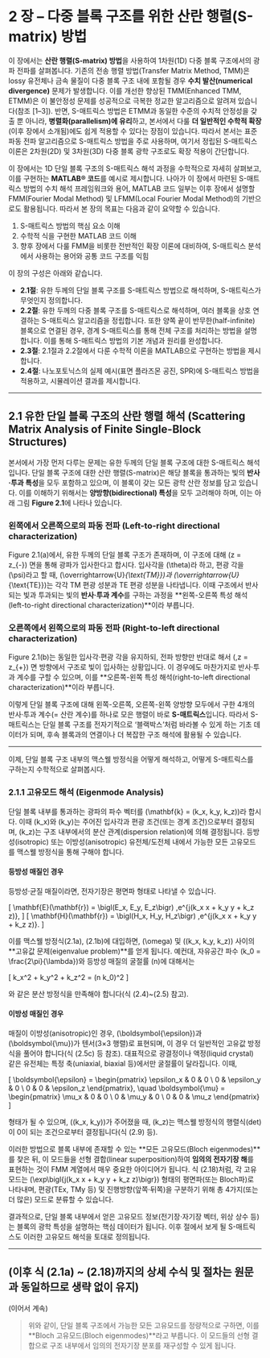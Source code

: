 # 2 장 – 다중 블록 구조를 위한 산란 행렬(S-matrix) 방법

이 장에서는 **산란 행렬(S-matrix) 방법**을 사용하여 1차원(1D) 다중 블록 구조에서의 광파 전파를 살펴봅니다. 기존의 전송 행렬 방법(Transfer Matrix Method, TMM)은 lossy 유전체나 금속 물질이 다중 블록 구조 내에 포함될 경우 **수치 발산(numerical divergence)** 문제가 발생합니다. 이를 개선한 향상된 TMM(Enhanced TMM, ETMM)은 이 불안정성 문제를 성공적으로 극복한 정교한 알고리즘으로 알려져 있습니다(참조 [1–3]). 반면, S-매트릭스 방법은 ETMM과 동일한 수준의 수치적 안정성을 갖출 뿐 아니라, **병렬화(parallelism)에 유리**하고, 본서에서 다룰 **더 일반적인 수학적 확장**(이후 장에서 소개됨)에도 쉽게 적용할 수 있다는 장점이 있습니다. 따라서 본서는 표준 파동 전파 알고리즘으로 S-매트릭스 방법을 주로 사용하며, 여기서 정립된 S-매트릭스 이론은 2차원(2D) 및 3차원(3D) 다중 블록 광학 구조로도 확장 적용이 간단합니다.

이 장에서는 1D 단일 블록 구조의 S-매트릭스 해석 과정을 수학적으로 자세히 살펴보고, 이를 구현하는 **MATLAB® 코드**를 예시로 제시합니다. 나아가 이 장에서 마련된 S-매트릭스 방법의 수치 해석 프레임워크와 용어, MATLAB 코드 일부는 이후 장에서 설명할 FMM(Fourier Modal Method) 및 LFMM(Local Fourier Modal Method)의 기반으로도 활용됩니다. 따라서 본 장의 목표는 다음과 같이 요약할 수 있습니다.

1. S-매트릭스 방법의 핵심 요소 이해  
2. 수학적 식을 구현한 MATLAB 코드 이해  
3. 향후 장에서 다룰 FMM을 비롯한 전반적인 확장 이론에 대비하여, S-매트릭스 분석에서 사용하는 용어와 공통 코드 구조를 익힘

이 장의 구성은 아래와 같습니다.  
- **2.1절**: 유한 두께의 단일 블록 구조를 S-매트릭스 방법으로 해석하며, S-매트릭스가 무엇인지 정의합니다.  
- **2.2절**: 유한 두께의 다중 블록 구조를 S-매트릭스로 해석하며, 여러 블록을 상호 연결하는 S-매트릭스 알고리즘을 정립합니다. 또한 양쪽 끝이 반무한(half-infinite) 블록으로 연결된 경우, 경계 S-매트릭스를 통해 전체 구조를 처리하는 방법을 설명합니다. 이를 통해 S-매트릭스 방법의 기본 개념과 원리를 완성합니다.  
- **2.3절**: 2.1절과 2.2절에서 다룬 수학적 이론을 MATLAB으로 구현하는 방법을 제시합니다.  
- **2.4절**: 나노포토닉스의 실제 예시(표면 플라즈몬 공진, SPR)에 S-매트릭스 방법을 적용하고, 시뮬레이션 결과를 제시합니다.

---

## 2.1 유한 단일 블록 구조의 산란 행렬 해석 (Scattering Matrix Analysis of Finite Single-Block Structures)

본서에서 가장 먼저 다루는 문제는 유한 두께의 단일 블록 구조에 대한 S-매트릭스 해석입니다. 단일 블록 구조에 대한 산란 행렬(S-matrix)은 해당 블록을 통과하는 빛의 **반사·투과 특성**을 모두 포함하고 있으며, 이 블록이 갖는 모든 광학 산란 정보를 담고 있습니다. 이를 이해하기 위해서는 **양방향(bidirectional) 특성**을 모두 고려해야 하며, 이는 아래 그림 **Figure 2.1**에 나타나 있습니다.

### 왼쪽에서 오른쪽으로의 파동 전파 (Left-to-right directional characterization)

Figure 2.1(a)에서, 유한 두께의 단일 블록 구조가 존재하며, 이 구조에 대해 \(z = z_{-}\) 면을 통해 광파가 입사한다고 합시다. 입사각을 \(\theta\)라 하고, 편광 각을 \(\psi\)라고 할 때, \(\overrightarrow{U}_{\text{TM}}\)과 \(\overrightarrow{U}_{\text{TE}}\)는 각각 TM 편광 성분과 TE 편광 성분을 나타냅니다. 이때 구조에서 반사되는 빛과 투과되는 빛의 **반사·투과 계수**를 구하는 과정을 **왼쪽-오른쪽 특성 해석(left-to-right directional characterization)**이라 부릅니다.

### 오른쪽에서 왼쪽으로의 파동 전파 (Right-to-left directional characterization)

Figure 2.1(b)는 동일한 입사각·편광 각을 유지하되, 전파 방향만 반대로 해서 \(\,z = z_{+}\) 면 방향에서 구조로 빛이 입사하는 상황입니다. 이 경우에도 마찬가지로 반사·투과 계수를 구할 수 있으며, 이를 **오른쪽-왼쪽 특성 해석(right-to-left directional characterization)**이라 부릅니다.

이렇게 단일 블록 구조에 대해 왼쪽-오른쪽, 오른쪽-왼쪽 양방향 모두에서 구한 4개의 반사·투과 계수(= 산란 계수)를 하나로 모은 행렬이 바로 **S-매트릭스**입니다. 따라서 S-매트릭스는 단일 블록 구조를 전자기적으로 ‘블랙박스’처럼 바라볼 수 있게 하는 기초 데이터가 되며, 후속 블록과의 연결이나 더 복잡한 구조 해석에 활용될 수 있습니다.

---

이제, 단일 블록 구조 내부의 맥스웰 방정식을 어떻게 해석하고, 어떻게 S-매트릭스를 구하는지 수학적으로 살펴봅시다.

### 2.1.1 고유모드 해석 (Eigenmode Analysis)

단일 블록 내부를 통과하는 광파의 파수 벡터를 \(\mathbf{k} = (k_x, k_y, k_z)\)라 합시다. 이때 \(k_x\)와 \(k_y\)는 주어진 입사각과 편광 조건(또는 경계 조건)으로부터 결정되며, \(k_z\)는 구조 내부에서의 분산 관계(dispersion relation)에 의해 결정됩니다. 등방성(isotropic) 또는 이방성(anisotropic) 유전체/도전체 내에서 가능한 모든 고유모드를 맥스웰 방정식을 통해 구해야 합니다.

#### 등방성 매질인 경우

등방성·균질 매질이라면, 전자기장은 평면파 형태로 나타낼 수 있습니다.

\[
\mathbf{E}(\mathbf{r}) = \bigl(E_x, E_y, E_z\bigr) \,e^{j(k_x x + k_y y + k_z z)},
\]
\[
\mathbf{H}(\mathbf{r}) = \bigl(H_x, H_y, H_z\bigr) \,e^{j(k_x x + k_y y + k_z z)}.
\]

이를 맥스웰 방정식(2.1a), (2.1b)에 대입하면, \(\omega\) 및 \((k_x, k_y, k_z)\) 사이의 **고유값 문제(eigenvalue problem)**를 얻게 됩니다. 예컨대, 자유공간 파수 \(k_0 = \frac{2\pi}{\lambda}\)와 등방성 매질의 굴절률 \(n\)에 대해서는

\[
k_x^2 + k_y^2 + k_z^2 = (n k_0)^2
\]

와 같은 분산 방정식을 만족해야 합니다(식 (2.4)~(2.5) 참고).

#### 이방성 매질인 경우

매질이 이방성(anisotropic)인 경우, \(\boldsymbol{\epsilon}\)과 \(\boldsymbol{\mu}\)가 텐서(3×3 행렬)로 표현되며, 이 경우 더 일반적인 고유값 방정식을 풀어야 합니다(식 (2.5c) 등 참조). 대표적으로 광결정이나 액정(liquid crystal) 같은 유전체는 특정 축(uniaxial, biaxial 등)에서만 굴절률이 달라집니다. 이때,

\[
\boldsymbol{\epsilon} = \begin{pmatrix}
\epsilon_x & 0 & 0 \\
0 & \epsilon_y & 0 \\
0 & 0 & \epsilon_z
\end{pmatrix}, \quad
\boldsymbol{\mu} = \begin{pmatrix}
\mu_x & 0 & 0 \\
0 & \mu_y & 0 \\
0 & 0 & \mu_z
\end{pmatrix}
\]

형태가 될 수 있으며, \((k_x, k_y)\)가 주어졌을 때, \(k_z\)는 맥스웰 방정식의 행렬식(det)이 0이 되는 조건으로부터 결정됩니다(식 (2.9) 등).

이러한 방법으로 블록 내부에 존재할 수 있는 **모든 고유모드(Bloch eigenmodes)**를 찾은 뒤, 이 모드들을 선형 결합(linear superposition)하여 **임의의 전자기장 해**를 표현하는 것이 FMM 계열에서 매우 중요한 아이디어가 됩니다. 식 (2.18)처럼, 각 고유모드는 \(\exp\bigl\{j(k_x x + k_y y + k_z z)\bigr\}\) 형태의 평면파(또는 Bloch파)로 나타내며, 편광(TEx, TMy 등) 및 진행방향(앞쪽·뒤쪽)을 구분하기 위해 총 4가지(또는 더 많은) 모드로 분류할 수 있습니다.

결과적으로, 단일 블록 내부에서 얻은 고유모드 정보(전기장·자기장 벡터, 위상 상수 등)는 블록의 광학 특성을 설명하는 핵심 데이터가 됩니다. 이후 절에서 보게 될 S-매트릭스도 이러한 고유모드 해석을 토대로 정의됩니다.

---

## (이후 식 (2.1a) ~ (2.18)까지의 상세 수식 및 절차는 원문과 동일하므로 생략 없이 유지)

(이어서 계속)

> 위와 같이, 단일 블록 구조에서 가능한 모든 고유모드를 정량적으로 구하면, 이를 **Bloch 고유모드(Bloch eigenmodes)**라고 부릅니다. 이 모드들의 선형 결합으로 구조 내부에서 임의의 전자기장 분포를 재구성할 수 있게 됩니다.
